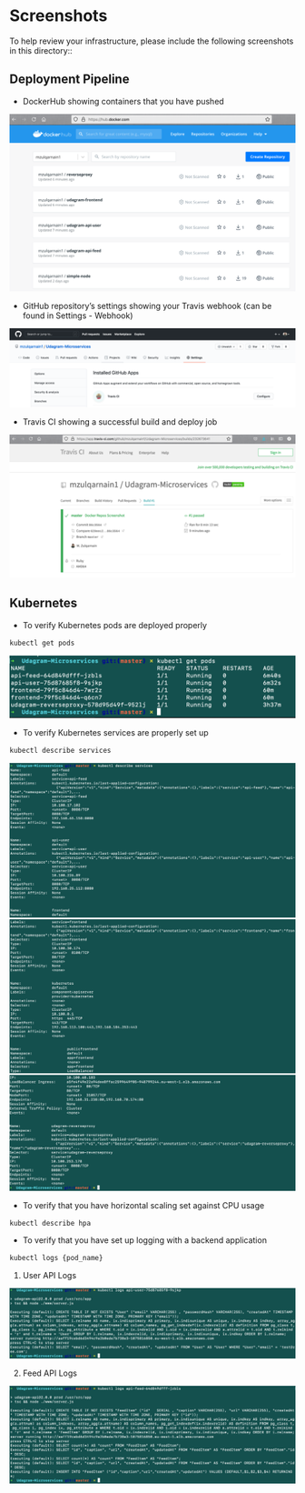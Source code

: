 # Screenshots
To help review your infrastructure, please include the following screenshots in this directory::

## Deployment Pipeline
* DockerHub showing containers that you have pushed

![Screenshot](Docker-Images.png)

* GitHub repository’s settings showing your Travis webhook (can be found in Settings - Webhook)

![Screenshot](TravisCI-Integration.png)

* Travis CI showing a successful build and deploy job

![Screenshot](TravisCI-Successful.png)

## Kubernetes
* To verify Kubernetes pods are deployed properly
```bash
kubectl get pods
```

![Screenshot](Pods.png)

* To verify Kubernetes services are properly set up
```bash
kubectl describe services
```

![Screenshot](Services-1.png)
![Screenshot](Services-2.png)
![Screenshot](Services-3.png)

* To verify that you have horizontal scaling set against CPU usage
```bash
kubectl describe hpa
```
* To verify that you have set up logging with a backend application
```bash
kubectl logs {pod_name}
```
1) User API Logs

![Screenshot](User-API.png)

2) Feed API Logs
   
![Screenshot](Feed-API.png)
    
